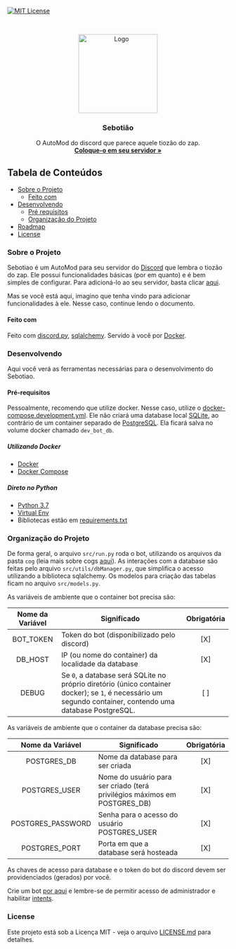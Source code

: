 [![MIT License](https://img.shields.io/github/license/LombardiDaniel/Sebotiao.svg?style=flat-square)](LICENSE)

<br />
<p align="center">
  <a href="https://github.com/LombardiDaniel/Sebotiao">
    <img src="https://cdn.discordapp.com/app-icons/795344842305175593/a32c898e385d311eafbd52c8c0a7216e.png?size=256" alt="Logo" width="180" height="180">
  </a>

  <h3 align="center">Sebotião</h3>

  <p align="center">
    O AutoMod do discord que parece aquele tiozão do zap.
    <br />
    <a target="_blank" href="https://discord.com/api/oauth2/authorize?client_id=795344842305175593&permissions=8&scope=bot"><strong>Coloque-o em seu servidor »</strong></a>
  </p>
</p>

## Tabela de Conteúdos

-   [Sobre o Projeto](#sobre-o-projeto)
    -   [Feito com](#feito-com)
-   [Desenvolvendo](#desenvolvendo)
    -   [Pré requisitos](#pré-requisitos)
    -   [Organização do Projeto](#organização-do-projeto)
-   [Roadmap](#roadmap)
-   [License](#license)

### Sobre o Projeto

Sebotiao é um AutoMod para seu servidor do [Discord](https://discord.com) que lembra o tiozão do zap. Ele possui funcionalidades básicas (por em quanto) e é bem simples de configurar. Para adicioná-lo ao seu servidor, basta clicar [aqui](https://discord.com/api/oauth2/authorize?client_id=795344842305175593&permissions=8&scope=bot).

Mas se você está aqui, imagino que tenha vindo para adicionar funcionalidades à ele. Nesse caso, continue lendo o documento.

#### Feito com

Feito com [discord.py](https://discordpy.readthedocs.io/en/latest/), [sqlalchemy](https://www.sqlalchemy.org). Servido à você por [Docker](https://www.docker.com).

### Desenvolvendo

Aqui você verá as ferramentas necessárias para o desenvolvimento do Sebotiao.

#### Pré-requisitos

Pessoalmente, recomendo que utilize docker. Nesse caso, utilize o [docker-compose.development.yml](https://github.com/LombardiDaniel/Sebotiao/blob/master/docker-compose.development.yml). Ele não criará uma database local [SQLite](https://www.sqlite.org/index.html), ao contrário de um container separado de [PostgreSQL](https://www.postgresql.org). Ela ficará salva no volume docker chamado `dev_bot_db`.

##### Utilizando Docker

-   [Docker](https://www.docker.com)
-   [Docker Compose](https://docs.docker.com/compose/)

##### Direto no Python

-   [Python 3.7](https://www.python.org)
-   [Virtual Env](https://pypi.org/project/virtualenv/)
-   Bibliotecas estão em [requirements.txt](https://github.com/LombardiDaniel/Sebotiao/blob/master/requirements.txt)

### Organização do Projeto

De forma geral, o arquivo `src/run.py` roda o bot, utilizando os arquivos da pasta `cog` (leia mais sobre cogs [aqui](https://discordpy.readthedocs.io/en/latest/ext/commands/cogs.html)). As interações com a database são feitas pelo arquivo `src/utils/dbManager.py`, que simplifica o acesso utilizando a biblioteca sqlalchemy. Os modelos para criação das tabelas ficam no arquivo `src/models.py`.

As variáveis de ambiente que o container bot precisa são:

| Nome da Variável | Significado                                                                                                                                                | Obrigatória |
| :--------------: | ---------------------------------------------------------------------------------------------------------------------------------------------------------- | :---------: |
|     BOT_TOKEN    | Token do bot (disponibilizado pelo discord)                                                                                                                |     [X]     |
|      DB_HOST     | IP (ou nome do container) da localidade da database                                                                                                        |     [X]     |
|       DEBUG      | Se `0`, a database será SQLite no próprio diretório (único container docker); se `1`, é necessário um segundo container, contendo uma database PostgreSQL. |     [  ]    |

As variáveis de ambiente que o container da database precisa são:

|  Nome da Variável | Significado                                                               | Obrigatória |
| :---------------: | ------------------------------------------------------------------------- | :---------: |
|    POSTGRES_DB    | Nome da database para ser criada                                          |     [X]     |
|   POSTGRES_USER   | Nome do usuário para ser criado (terá privilégios máximos em POSTGRES_DB) |     [X]     |
| POSTGRES_PASSWORD | Senha para o acesso do usuário POSTGRES_USER                              |     [X]     |
|   POSTGRES_PORT   | Porta em que a database será hosteada                                     |     [X]     |

As chaves de acesso para database e o token do bot do discord devem ser providenciados (gerados) por você.

Crie um bot [por aqui](https://discord.com/developers/applications/) e lembre-se de permitir acesso de administrador e habilitar [intents](https://discordpy.readthedocs.io/en/latest/intents.html).

### License

Este projeto está sob a Licença MIT - veja o arquivo [LICENSE.md](LICENSE.md) para detalhes.
